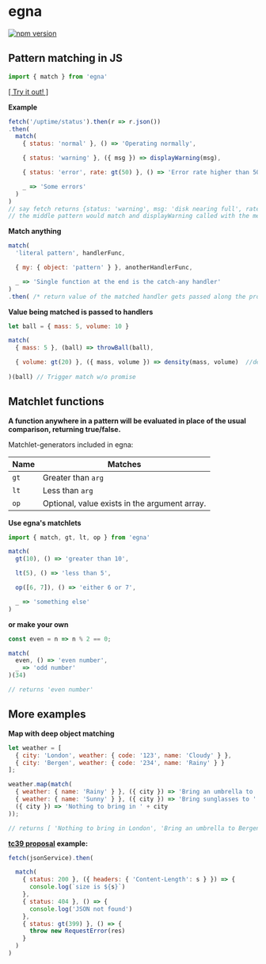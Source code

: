 # egna
[![npm version](https://badge.fury.io/js/egna.svg)](https://www.npmjs.com/package/egna)

## Pattern matching in JS

```javascript
import { match } from 'egna'
```
[[ Try it out! ]](https://npm.runkit.com/egna)

**Example**
```javascript
fetch('/uptime/status').then(r => r.json())
.then(
  match(
    { status: 'normal' }, () => 'Operating normally',

    { status: 'warning' }, ({ msg }) => displayWarning(msg),

    { status: 'error', rate: gt(50) }, () => 'Error rate higher than 50%',

    _ => 'Some errors'
  )
)
// say fetch returns {status: 'warning', msg: 'disk nearing full', rate: 10}
// the middle pattern would match and displayWarning called with the message: 'disk nearing full'
```

**Match anything**
```javascript
match(
  'literal pattern', handlerFunc,

  { my: { object: 'pattern' } }, anotherHandlerFunc,

  _ => 'Single function at the end is the catch-any handler'
)
.then( /* return value of the matched handler gets passed along the promise chain */)
```

**Value being matched is passed to handlers**
```javascript
let ball = { mass: 5, volume: 10 }

match(
  { mass: 5 }, (ball) => throwBall(ball),

  { volume: gt(20) }, ({ mass, volume }) => density(mass, volume)  //destructure objects
  
)(ball) // Trigger match w/o promise
```

## Matchlet functions
**A function anywhere in a pattern will be evaluated in place of the usual comparison, returning true/false.**

Matchlet-generators included in egna:

| Name       | Matches                                                 |
|------------|---------------------------------------------------------|
| `gt`       | Greater than `arg`                                      |
| `lt`       | Less than `arg`                                         |
| `op`       | Optional, value exists in the argument array.           |

<!-- ----
**Example using `lt`:**
```javascript
match(
    { car: { year: lt(1970) } }, () => 'Thats vintage!',

    { car: { year: gt(1999) } }, () => 'Thats a classic',

    _ => 'Too modern'
)
``` -->
**Use egna's matchlets**
```javascript
import { match, gt, lt, op } from 'egna'

match(
  gt(10), () => 'greater than 10',

  lt(5), () => 'less than 5',

  op([6, 7]), () => 'either 6 or 7',

  _ => 'something else'
)
```
**or make your own**

```javascript
const even = n => n % 2 == 0;

match(
  even, () => 'even number',
  _ => 'odd number'
)(34)

// returns 'even number'
```

## More examples

**Map with deep object matching**
```javascript
let weather = [
  { city: 'London', weather: { code: '123', name: 'Cloudy' } },
  { city: 'Bergen', weather: { code: '234', name: 'Rainy' } }
];

weather.map(match(
  { weather: { name: 'Rainy' } }, ({ city }) => 'Bring an umbrella to ' + city,
  { weather: { name: 'Sunny' } }, ({ city }) => 'Bring sunglasses to ' + city,
  ({ city }) => 'Nothing to bring in ' + city
));

// returns [ 'Nothing to bring in London', 'Bring an umbrella to Bergen' ]
```

**[tc39 proposal](https://github.com/tc39/proposal-pattern-matching) example:**
```javascript
fetch(jsonService).then(

  match(
    { status: 200 }, ({ headers: { 'Content-Length': s } }) => {
      console.log(`size is ${s}`)
    },
    { status: 404 }, () => {
      console.log('JSON not found')
    },
    { status: gt(399) }, () => {
      throw new RequestError(res)
    }
  )
)
```
<!-- ```javascript
match(
    // Match literals
    42, () => 'The meaning of life',

    // Match object patterns and destructure
    {name: 'Banana'}, ({ color }) => 'Bananas are ' + color,

    // Use egna's matchlets
    {car: { year: lt(1970) }}, () => 'Thats vintage!',
    
    // Use your own matchlets
    {car: { year: (y) => y < 1970 }}, () => 'Thats also vintage!',

)
``` -->
